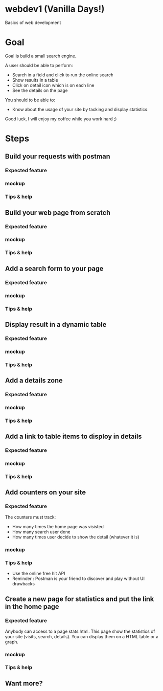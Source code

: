 # webdev1 (Vanilla Days!)
Basics of web development

# Goal

Goal is build a small search engine.

A user should be able to perform:

- Search in a field and click to run the online search
- Show results in a table 
- Click on detail icon which is on each line
- See the details on the page 

You should to be able to:

- Know about the usage of your site by tacking and display statistics


Good luck, I will enjoy my coffee while you work hard ;)

# Steps

## Build your requests with postman

### Expected feature

### mockup

### Tips & help


## Build your web page from scratch

### Expected feature

### mockup

### Tips & help

## Add a search form to your page

### Expected feature

### mockup

### Tips & help

## Display result in a dynamic table

### Expected feature

### mockup

### Tips & help

## Add a details zone

### Expected feature

### mockup

### Tips & help

## Add a link to table items to disploy in details

### Expected feature

### mockup

### Tips & help

## Add counters on your site

### Expected feature

The counters must track:

- How many times the home page was visisted
- How many search user done
- How many times user decide to show the detail (whatever it is)

### mockup

### Tips & help

- Use the online free hit API
- Reminder : Postman is your friend to discover and play without UI drawbacks

## Create a new page for statistics and put the link in the home page

### Expected feature

Anybody can access to a page stats.html. This page show the statistics of your site (visits, search, details). You can display them on a HTML table or a graph.

### mockup

### Tips & help

## Want more?

